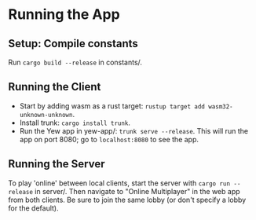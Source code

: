 # Running the App

## Setup: Compile constants
Run `cargo build --release` in constants/.

## Running the Client
- Start by adding wasm as a rust target: `rustup target add wasm32-unknown-unknown`.
- Install trunk: `cargo install trunk`.
- Run the Yew app in yew-app/: `trunk serve --release`. This will run the app on port 8080; go to `localhost:8080` to see the app.

## Running the Server
To play 'online' between local clients, start the server with `cargo run --release` in server/. Then navigate to "Online Multiplayer" in the web app from both clients. Be sure to join the same lobby (or don't specify a lobby for the default).
